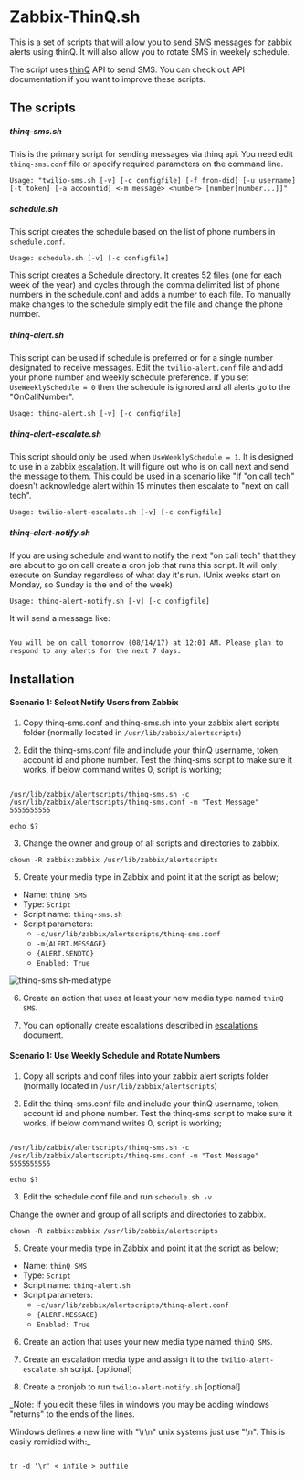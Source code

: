 # Zabbix-ThinQ.sh

This is a set of scripts that will allow you to send SMS messages for zabbix alerts using thinQ. It will also allow you to rotate SMS in weekely schedule.

The script uses [thinQ](https://apidocs.thinq.com/) API to send SMS. You can check out API documentation if you want to improve these scripts.



## The scripts

##### thinq-sms.sh

This is the primary script for sending messages via thinq api. You need edit ``thinq-sms.conf`` file or specify required parameters on the command line.

``Usage: "twilio-sms.sh [-v] [-c configfile] [-f from-did] [-u username] [-t token] [-a accountid] <-m message> <number> [number[number...]]"``

  

##### schedule.sh

This script creates the schedule based on the list of phone numbers in ``schedule.conf``.

``Usage: schedule.sh [-v] [-c configfile]``

This script creates a Schedule directory. It creates 52 files (one for each week of the year) and cycles through the comma delimited list of phone numbers in the schedule.conf and adds a number to each file. To manually make changes to the schedule simply edit the file and change the phone number.

  

##### thinq-alert.sh

This script can be used if schedule is preferred or for a single number designated to receive messages. Edit the ``twilio-alert.conf`` file and add your phone number and weekly schedule preference. If you set ``UseWeeklySchedule = 0`` then the schedule is ignored and all alerts go to the "OnCallNumber".

``Usage: thinq-alert.sh [-v] [-c configfile]``  

##### thinq-alert-escalate.sh

This script should only be used when ``UseWeeklySchedule = 1``. It is designed to use in a zabbix [escalation](https://www.zabbix.com/documentation/3.2/manual/config/notifications/action/escalations). It will figure out who is on call next and send the message to them. This could be used in a scenario like "If "on call tech" doesn't acknowledge alert within 15 minutes then escalate to "next on call tech".

 ``Usage: twilio-alert-escalate.sh [-v] [-c configfile]`` 

##### thinq-alert-notify.sh

If you are using schedule and want to notify the next "on call tech" that they are about to go on call create a cron job that runs this script. It will only execute on Sunday regardless of what day it's run. (Unix weeks start on Monday, so Sunday is the end of the week) 

``Usage: thinq-alert-notify.sh [-v] [-c configfile]``

It will send a message like:
```

You will be on call tomorrow (08/14/17) at 12:01 AM. Please plan to respond to any alerts for the next 7 days.

```

  

## Installation

#### Scenario 1: Select Notify Users from Zabbix 

1. Copy thinq-sms.conf and  thinq-sms.sh into your zabbix alert scripts folder (normally located in ``/usr/lib/zabbix/alertscripts``)

2. Edit the thinq-sms.conf file and include your thinQ username, token, account id and phone number. Test the thinq-sms script to make sure it works, if below command writes 0, script is working;

```

/usr/lib/zabbix/alertscripts/thinq-sms.sh -c /usr/lib/zabbix/alertscripts/thinq-sms.conf -m "Test Message" 5555555555

echo $?

```

3. Change the owner and group of all scripts and directories to zabbix.

  

```chown -R zabbix:zabbix /usr/lib/zabbix/alertscripts```

5. Create your media type in Zabbix and point it at the script as below;

- Name: `thinQ SMS`
- Type: `Script`
- Script name: `thinq-sms.sh`
- Script parameters:
	- `-c/usr/lib/zabbix/alertscripts/thinq-sms.conf`
	- `-m{ALERT.MESSAGE}`
	- `{ALERT.SENDTO}`
	- `Enabled: True`

![thinq-sms sh-mediatype](https://user-images.githubusercontent.com/7428453/133491073-e2405d39-7890-47e4-9842-8463f8fd6326.png)



6. Create an action that uses at least your new media type named `thinQ SMS`.

7. You can optionally create escalations described in [escalations](https://www.zabbix.com/documentation/current/manual/config/notifications/action/escalations) document.

#### Scenario 1: Use Weekly Schedule and Rotate Numbers 

1. Copy all scripts and conf files  into your zabbix alert scripts folder (normally located in ``/usr/lib/zabbix/alertscripts``)

2. Edit the thinq-sms.conf file and include your thinQ username, token, account id and phone number. Test the thinq-sms script to make sure it works, if below command writes 0, script is working;

```

/usr/lib/zabbix/alertscripts/thinq-sms.sh -c /usr/lib/zabbix/alertscripts/thinq-sms.conf -m "Test Message" 5555555555

echo $?

```

3. Edit the schedule.conf file and run ``schedule.sh -v``

Change the owner and group of all scripts and directories to zabbix.

```chown -R zabbix:zabbix /usr/lib/zabbix/alertscripts```

5. Create your media type in Zabbix and point it at the  script as below;
- Name: `thinQ SMS`
- Type: `Script`
- Script name: `thinq-alert.sh`
- Script parameters:
	- `-c/usr/lib/zabbix/alertscripts/thinq-alert.conf`
	- `{ALERT.MESSAGE}`
	- `Enabled: True`

6. Create an action that uses your new media type named `thinQ SMS`.

7. Create an escalation media type and assign it to the ``twilio-alert-escalate.sh`` script. [optional]

8. Create a cronjob to run ``twilio-alert-notify.sh``  [optional]

_Note: If you edit these files in windows you may be adding windows "returns" to the ends of the lines.

Windows defines a new line with "\r\n" unix systems just use "\n". This is easily remidied with:_

```

tr -d '\r' < infile > outfile

```
